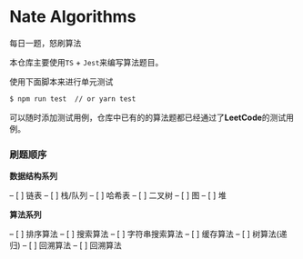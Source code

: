 # Nate Algorithms

每日一题，怒刷算法

本仓库主要使用`TS` + `Jest`来编写算法题目。

使用下面脚本来进行单元测试

```bash
$ npm run test  // or yarn test
```

可以随时添加测试用例，仓库中已有的的算法题都已经通过了**LeetCode**的测试用例。

### 刷题顺序


**数据结构系列**

– [ ] 链表
– [ ] 栈/队列
– [ ] 哈希表
– [ ] 二叉树
– [ ] 图
– [ ] 堆


**算法系列**

– [ ] 排序算法
– [ ] 搜索算法
– [ ] 字符串搜索算法
– [ ] 缓存算法
– [ ] 树算法(递归)
– [ ] 回溯算法
– [ ] 回溯算法





